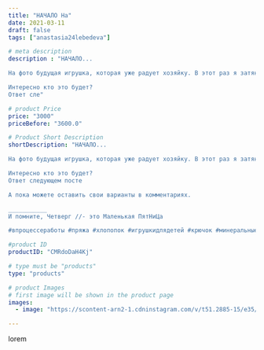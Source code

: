 ```yaml
---
title: "НАЧАЛО На"
date: 2021-03-11
draft: false
tags: ["anastasia24lebedeva"]

# meta description
description : "НАЧАЛО...

На фото будущая игрушка, которая уже радует хозяйку. В этот раз я затянула с показом, но на то есть свои причины.

Интересно кто это будет?
Ответ сле"

# product Price
price: "3000"
priceBefore: "3600.0"

# Product Short Description
shortDescription: "НАЧАЛО...

На фото будущая игрушка, которая уже радует хозяйку. В этот раз я затянула с показом, но на то есть свои причины.

Интересно кто это будет?
Ответ следующем посте

А пока можете оставить свои варианты в комментариях.

___________
И помните, Четверг //- это Маленькая ПятНиЦа

#впроцессеработы #пряжа #хлопопок #игрушкидлядетей #крючок #минеральныеводы #baby #handmade #baby #children #декретныебудни #счастьевмелочах #слюбовью #цитатадня #игрушкиизхлопка #коткрючком #минводы #четверг"

#product ID
productID: "CMRdoDaH4Kj"

# type must be "products"
type: "products"

# product Images
# first image will be shown in the product page
images:
  - image: "https://scontent-arn2-1.cdninstagram.com/v/t51.2885-15/e35/159426866_274970717398966_2620558237645389964_n.jpg?se=7&tp=1&_nc_ht=scontent-arn2-1.cdninstagram.com&_nc_cat=110&_nc_ohc=GHIwW6sP6yIAX-upUu1&ccb=7-4&oh=f3cda8735d944dbb39422de75e883747&oe=6084A097&ig_cache_key=MjUyNjkzMTE2MTcxODk0ODUxNQ%3D%3D.2-ccb7-4"

---
```

lorem
